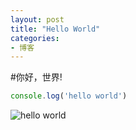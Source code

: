 ```yaml
---
layout: post
title: "Hello World"
categories:
- 博客
---
```


#你好，世界!

```javascript
console.log('hello world')
```

![hello world](http://freshstu.qiniudn.com/_helloworld.png)


